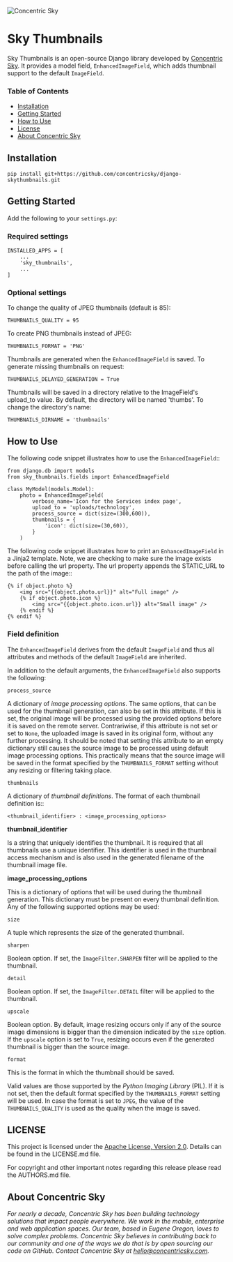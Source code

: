![Concentric Sky](https://concentricsky.com/media/uploads/images/csky_logo.jpg)


# Sky Thumbnails

Sky Thumbnails is an open-source Django library developed by [Concentric Sky](http://concentricsky.com/). It provides a model field, ``EnhancedImageField``, which adds thumbnail support to the default ``ImageField``.


### Table of Contents
- [Installation](#installation)
- [Getting Started](#getting-started)
- [How to Use](#how-to-use)
- [License](#license)
- [About Concentric Sky](#about-concentric-sky)


## Installation

    pip install git+https://github.com/concentricsky/django-skythumbnails.git


## Getting Started

Add the following to your `settings.py`:

### Required settings

    INSTALLED_APPS = [
        ...
        'sky_thumbnails',
        ...
    ]

### Optional settings

To change the quality of JPEG thumbnails (default is 85):    
    
    THUMBNAILS_QUALITY = 95
    
To create PNG thumbnails instead of JPEG:

    THUMBNAILS_FORMAT = 'PNG'

Thumbnails are generated when the ``EnhancedImageField`` is saved. To generate missing thumbnails on request:

    THUMBNAILS_DELAYED_GENERATION = True

Thumbnails will be saved in a directory relative to the ImageField's upload_to value. By default, the directory will be named 'thumbs'. To change the directory's name: 
    
    THUMBNAILS_DIRNAME = 'thumbnails'


## How to Use

The following code snippet illustrates how to use the ``EnhancedImageField``::

    from django.db import models
    from sky_thumbnails.fields import EnhancedImageField
    
    class MyModel(models.Model):
        photo = EnhancedImageField(
            verbose_name='Icon for the Services index page',
            upload_to = 'uploads/technology',
            process_source = dict(size=(300,600)),
            thumbnails = {
                'icon': dict(size=(30,60)),
            }
        )

The following code snippet illustrates how to print an ``EnhancedImageField`` in a 
Jinja2 template. Note, we are checking to make sure the image exists before 
calling the url property. The url property appends the STATIC_URL to the path
of the image::

    {% if object.photo %}
        <img src="{{object.photo.url}}" alt="Full image" />
        {% if object.photo.icon %}
            <img src="{{object.photo.icon.url}} alt="Small image" />
        {% endif %}
    {% endif %}

### Field definition

The ``EnhancedImageField`` derives from the default ``ImageField`` and thus all attributes and methods of the default ``ImageField`` are inherited.

In addition to the default arguments, the ``EnhancedImageField`` also supports the following:

``process_source``
    
A dictionary of *image processing options*. The same options, that can be used for the thumbnail generation, can also be set in this attribute. If this is set, the original image will be processed using the provided options before it is saved on the remote server. Contrariwise, if this attribute is not set or set to ``None``, the uploaded image is saved in its original form, without any further processing. It should be noted that setting this attribute to an empty dictionary still causes the source image to be processed using default image processing options. This practically means that the source image will be saved in the format specified by the ``THUMBNAILS_FORMAT`` setting without any resizing or filtering taking place.
    
``thumbnails``

A dictionary of *thumbnail definitions*. The format of each thumbnail definition is::
    
    <thumbnail_identifier> : <image_processing_options>

**thumbnail_identifier**

Is a string that uniquely identifies the thumbnail. It is required that all thumbnails use a unique identifier. This identifier is used in the thumbnail access mechanism and is also used in the generated filename of the thumbnail image file.

**image_processing_options**

This is a dictionary of options that will be used during the thumbnail generation. This dictionary must be present on every thumbnail definition. Any of the following supported options may be used:

``size``

A tuple which represents the size of the generated thumbnail.

``sharpen``

Boolean option. If set, the ``ImageFilter.SHARPEN`` filter will be applied to the thumbnail.

``detail``

Boolean option. If set, the ``ImageFilter.DETAIL`` filter will be applied to the thumbnail.

``upscale``

Boolean option. By default, image resizing occurs only if any of the source image dimensions is bigger than the dimension indicated by the ``size`` option. If the ``upscale`` option is set to ``True``, resizing occurs even if the generated thumbnail is bigger than the source image.

``format``

This is the format in which the thumbnail should be saved.

Valid values are those supported by the *Python Imaging Library* (PIL). If it is not set, then the default format specified by the ``THUMBNAILS_FORMAT`` setting will be used. In case the format is set to ``JPEG``, the value of the ``THUMBNAILS_QUALITY`` is used as the quality when the image is saved.


## LICENSE

This project is licensed under the [Apache License, Version 2.0](http://www.apache.org/licenses/LICENSE-2.0). Details can be found in the LICENSE.md file.

For copyright and other important notes regarding this release please read the AUTHORS.md file.


## About Concentric Sky

_For nearly a decade, Concentric Sky has been building technology solutions that impact people everywhere. We work in the mobile, enterprise and web application spaces. Our team, based in Eugene Oregon, loves to solve complex problems. Concentric Sky believes in contributing back to our community and one of the ways we do that is by open sourcing our code on GitHub. Contact Concentric Sky at hello@concentricsky.com._

